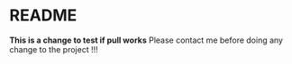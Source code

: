 # README #

**This is a change to test if pull works**
Please contact me before doing any change to the project !!!
